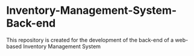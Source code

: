 # Inventory-Management-System-Back-end
This repository is created for the development of the back-end of a web-based Inventory Management System
